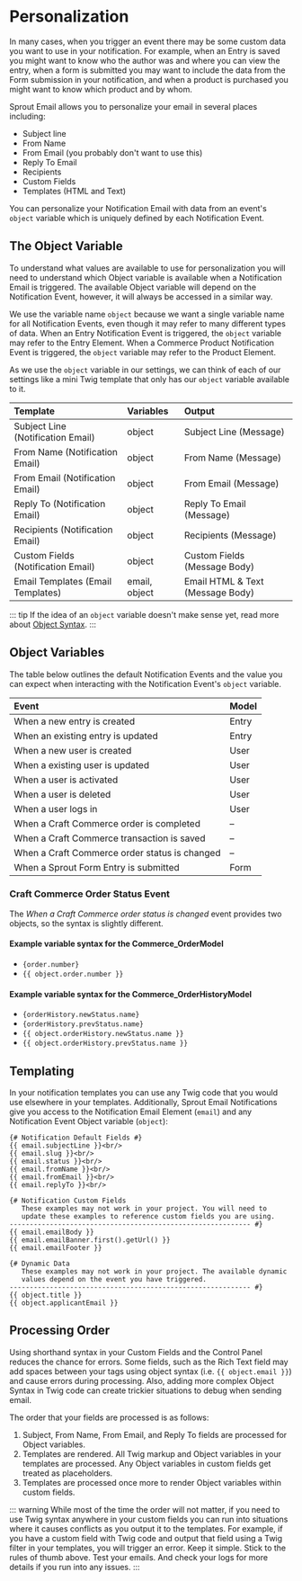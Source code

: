 # Personalization

In many cases, when you trigger an event there may be some custom data you want to use in your notification.  For example, when an Entry is saved you might want to know who the author was and where you can view the entry, when a form is submitted you may want to include the data from the Form submission in your notification, and when a product is purchased you might want to know which product and by whom.

Sprout Email allows you to personalize your email in several places including: 

- Subject line
- From Name
- From Email (you probably don't want to use this)
- Reply To Email
- Recipients
- Custom Fields
- Templates (HTML and Text)

You can personalize your Notification Email with data from an event's `object` variable which is uniquely defined by each Notification Event.

## The Object Variable

To understand what values are available to use for personalization you will need to understand which Object variable is available when a Notification Email is triggered. The available Object variable will depend on the Notification Event, however, it will always be accessed in a similar way.

We use the variable name `object` because we want a single variable name for all Notification Events, even though it may refer to many different types of data. When an Entry Notification Event is triggered, the `object` variable may refer to the Entry Element. When a Commerce Product Notification Event is triggered, the `object` variable may refer to the Product Element.

As we use the `object` variable in our settings, we can think of each of our settings like a mini Twig template that only has our `object` variable available to it.

| Template |  Variables | Output  |
|:-------- |:---------- |:------- |
| Subject Line (Notification Email) | object | Subject Line (Message) |
| From Name (Notification Email) | object | From Name (Message) |
| From Email (Notification Email) | object | From Email (Message) |
| Reply To (Notification Email) | object | Reply To Email (Message) |
| Recipients (Notification Email) | object | Recipients (Message) |
| Custom Fields (Notification Email) | object | Custom Fields (Message Body) |
| Email Templates (Email Templates) |email, object | Email HTML & Text (Message Body) |

::: tip
If the idea of an `object` variable doesn't make sense yet, read more about [Object Syntax](./object-syntax.md).
:::

## Object Variables

The table below outlines the default Notification Events and the value you can expect when interacting with the Notification Event's `object` variable.

| Event |  Model |
|:-------- |:---------- |
| When a new entry is created | Entry |
| When an existing entry is updated | Entry |
| When a new user is created | User |
| When a existing user is updated | User |
| When a user is activated | User |
| When a user is deleted | User |
| When a user logs in | User |
| When a Craft Commerce order is completed | – | 
| When a Craft Commerce transaction is saved | – | 
| When a Craft Commerce order status is changed | – |  
| When a Sprout Form Entry is submitted | Form |

### Craft Commerce Order Status Event

The _When a Craft Commerce order status is changed_ event provides two objects, so the syntax is slightly different.

#### Example variable syntax for the Commerce_OrderModel

- `{order.number}`
- `{{ object.order.number }}`

#### Example variable syntax for the Commerce_OrderHistoryModel

- `{orderHistory.newStatus.name}`
- `{orderHistory.prevStatus.name}`
- `{{ object.orderHistory.newStatus.name }}`
- `{{ object.orderHistory.prevStatus.name }}`

## Templating

In your notification templates you can use any Twig code that you would use elsewhere in your templates. Additionally, Sprout Email Notifications give you access to the Notification Email Element (`email`) and any Notification Event Object variable (`object`):

``` twig
{# Notification Default Fields #}
{{ email.subjectLine }}<br/>
{{ email.slug }}<br/>
{{ email.status }}<br/>
{{ email.fromName }}<br/>
{{ email.fromEmail }}<br/>
{{ email.replyTo }}<br/>

{# Notification Custom Fields 
   These examples may not work in your project. You will need to
   update these examples to reference custom fields you are using.
------------------------------------------------------------ #}
{{ email.emailBody }}
{{ email.emailBanner.first().getUrl() }}
{{ email.emailFooter }}

{# Dynamic Data
   These examples may not work in your project. The available dynamic
   values depend on the event you have triggered.
------------------------------------------------------------ #}
{{ object.title }}
{{ object.applicantEmail }}
```

## Processing Order

Using shorthand syntax in your Custom Fields and the Control Panel reduces the chance for errors. Some fields, such as the Rich Text field may add spaces between your tags using object syntax (i.e. `{{ object.email }}`) and cause errors during processing. Also, adding more complex Object Syntax in Twig code can create trickier situations to debug when sending email.

The order that your fields are processed is as follows:

1. Subject, From Name, From Email, and Reply To fields are processed for Object variables.
2. Templates are rendered. All Twig markup and Object variables in your templates are processed. Any Object variables in custom fields get treated as placeholders.
3. Templates are processed once more to render Object variables within custom fields.

::: warning
While most of the time the order will not matter, if you need to use Twig syntax anywhere in your custom fields you can run into situations where it causes conflicts as you output it to the templates. For example, if you have a custom field with Twig code and output that field using a Twig filter in your templates, you will trigger an error. Keep it simple. Stick to the rules of thumb above. Test your emails. And check your logs for more details if you run into any issues.
:::